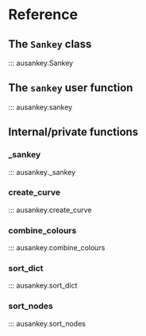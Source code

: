 # Reference

## The `Sankey` class

::: ausankey.Sankey

## The `sankey` user function

::: ausankey.sankey

## Internal/private functions

### _sankey

::: ausankey._sankey

### create_curve

::: ausankey.create_curve

### combine_colours

::: ausankey.combine_colours

### sort_dict

::: ausankey.sort_dict

### sort_nodes

::: ausankey.sort_nodes
